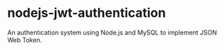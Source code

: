 # nodejs-jwt-authentication

An authentication system using Node.js and MySQL to implement JSON Web Token. 
